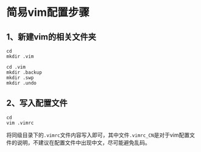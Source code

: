 # 简易vim配置步骤

## 1、新建vim的相关文件夹

```shell
cd
mkdir .vim

cd .vim
mkdir .backup
mkdir .swp
mkdir .undo
```

## 2、写入配置文件

```shell
cd
vim .vimrc
```

将同级目录下的`.vimrc`文件内容写入即可，其中文件`.vimrc_CN`是对于vim配置文件的说明，不建议在配置文件中出现中文，尽可能避免乱码。
